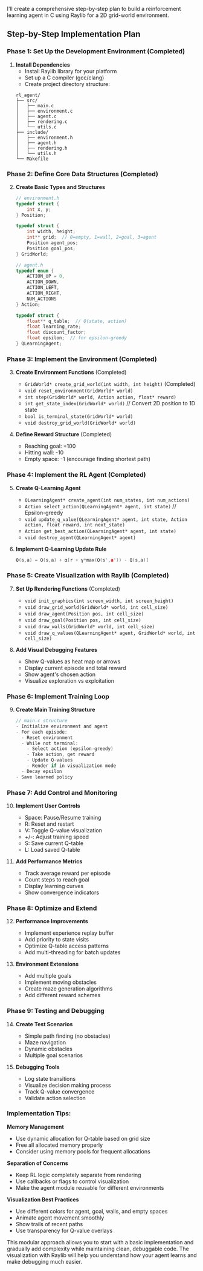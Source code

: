 I'll create a comprehensive step-by-step plan to build a reinforcement learning agent in C using Raylib for a 2D grid-world environment.

## Step-by-Step Implementation Plan

### Phase 1: Set Up the Development Environment (Completed)

1. **Install Dependencies**
   - Install Raylib library for your platform
   - Set up a C compiler (gcc/clang)
   - Create project directory structure:
   ```
   rl_agent/
   ├── src/
   │   ├── main.c
   │   ├── environment.c
   │   ├── agent.c
   │   ├── rendering.c
   │   └── utils.c
   ├── include/
   │   ├── environment.h
   │   ├── agent.h
   │   ├── rendering.h
   │   └── utils.h
   └── Makefile
   ```

### Phase 2: Define Core Data Structures (Completed)

2. **Create Basic Types and Structures**
   ```c
   // environment.h
   typedef struct {
       int x, y;
   } Position;
   
   typedef struct {
       int width, height;
       int** grid;  // 0=empty, 1=wall, 2=goal, 3=agent
       Position agent_pos;
       Position goal_pos;
   } GridWorld;
   
   // agent.h
   typedef enum {
       ACTION_UP = 0,
       ACTION_DOWN,
       ACTION_LEFT,
       ACTION_RIGHT,
       NUM_ACTIONS
   } Action;
   
   typedef struct {
       float** q_table;  // Q(state, action)
       float learning_rate;
       float discount_factor;
       float epsilon;  // for epsilon-greedy
   } QLearningAgent;
   ```

### Phase 3: Implement the Environment (Completed)

3. **Create Environment Functions** (Completed)
   - `GridWorld* create_grid_world(int width, int height)` (Completed)
   - `void reset_environment(GridWorld* world)` 
   - `int step(GridWorld* world, Action action, float* reward)`
   - `int get_state_index(GridWorld* world)` // Convert 2D position to 1D state
   - `bool is_terminal_state(GridWorld* world)`
   - `void destroy_grid_world(GridWorld* world)`

4. **Define Reward Structure** (Completed)
   - Reaching goal: +100
   - Hitting wall: -10
   - Empty space: -1 (encourage finding shortest path)

### Phase 4: Implement the RL Agent (Completed)

5. **Create Q-Learning Agent**
   - `QLearningAgent* create_agent(int num_states, int num_actions)`
   - `Action select_action(QLearningAgent* agent, int state)` // Epsilon-greedy
   - `void update_q_value(QLearningAgent* agent, int state, Action action, float reward, int next_state)`
   - `Action get_best_action(QLearningAgent* agent, int state)`
   - `void destroy_agent(QLearningAgent* agent)`

6. **Implement Q-Learning Update Rule**
   ```c
   Q(s,a) = Q(s,a) + α[r + γ*max(Q(s',a')) - Q(s,a)]
   ```

### Phase 5: Create Visualization with Raylib (Completed)

7. **Set Up Rendering Functions** (Completed)
   - `void init_graphics(int screen_width, int screen_height)`
   - `void draw_grid_world(GridWorld* world, int cell_size)`
   - `void draw_agent(Position pos, int cell_size)`
   - `void draw_goal(Position pos, int cell_size)`
   - `void draw_walls(GridWorld* world, int cell_size)`
   - `void draw_q_values(QLearningAgent* agent, GridWorld* world, int cell_size)`

8. **Add Visual Debugging Features**
   - Show Q-values as heat map or arrows
   - Display current episode and total reward
   - Show agent's chosen action
   - Visualize exploration vs exploitation

### Phase 6: Implement Training Loop

9. **Create Main Training Structure**
   ```c
   // main.c structure
   - Initialize environment and agent
   - For each episode:
     - Reset environment
     - While not terminal:
       - Select action (epsilon-greedy)
       - Take action, get reward
       - Update Q-values
       - Render if in visualization mode
     - Decay epsilon
   - Save learned policy
   ```

### Phase 7: Add Control and Monitoring

10. **Implement User Controls**
    - Space: Pause/Resume training
    - R: Reset and restart
    - V: Toggle Q-value visualization
    - +/-: Adjust training speed
    - S: Save current Q-table
    - L: Load saved Q-table

11. **Add Performance Metrics**
    - Track average reward per episode
    - Count steps to reach goal
    - Display learning curves
    - Show convergence indicators

### Phase 8: Optimize and Extend

12. **Performance Improvements**
    - Implement experience replay buffer
    - Add priority to state visits
    - Optimize Q-table access patterns
    - Add multi-threading for batch updates

13. **Environment Extensions**
    - Add multiple goals
    - Implement moving obstacles
    - Create maze generation algorithms
    - Add different reward schemes

### Phase 9: Testing and Debugging

14. **Create Test Scenarios**
    - Simple path finding (no obstacles)
    - Maze navigation
    - Dynamic obstacles
    - Multiple goal scenarios

15. **Debugging Tools**
    - Log state transitions
    - Visualize decision making process
    - Track Q-value convergence
    - Validate action selection

### Implementation Tips:

**Memory Management**
- Use dynamic allocation for Q-table based on grid size
- Free all allocated memory properly
- Consider using memory pools for frequent allocations

**Separation of Concerns**
- Keep RL logic completely separate from rendering
- Use callbacks or flags to control visualization
- Make the agent module reusable for different environments

**Visualization Best Practices**
- Use different colors for agent, goal, walls, and empty spaces
- Animate agent movement smoothly
- Show trails of recent paths
- Use transparency for Q-value overlays

This modular approach allows you to start with a basic implementation and gradually add complexity while maintaining clean, debuggable code. The visualization with Raylib will help you understand how your agent learns and make debugging much easier.